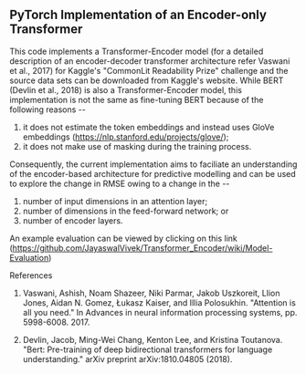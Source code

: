 ## PyTorch Implementation of an Encoder-only Transformer

This code implements a Transformer-Encoder model (for a detailed description of an encoder-decoder transformer architecture refer Vaswani et al., 2017) for Kaggle's "CommonLit Readability Prize" challenge and the source data sets can be downloaded from Kaggle's website. While BERT (Devlin et al., 2018) is also a Transformer-Encoder model, this implementation is not the same as fine-tuning BERT because of the following reasons -- 
1. it does not estimate the token embeddings and instead uses GloVe embeddings (https://nlp.stanford.edu/projects/glove/);
2. it does not make use of masking during the training process.

Consequently, the current implementation aims to faciliate an understanding of the encoder-based architecture for predictive modelling and can be used to explore the change in RMSE owing to a change in the -- 
1. number of input dimensions in an attention layer;
2. number of dimensions in the feed-forward network; or
3. number of encoder layers.

An example evaluation can be viewed by clicking on this link (https://github.com/JayaswalVivek/Transformer_Encoder/wiki/Model-Evaluation)

References
1. Vaswani, Ashish, Noam Shazeer, Niki Parmar, Jakob Uszkoreit, Llion Jones, Aidan N. Gomez, Łukasz Kaiser, and Illia Polosukhin. "Attention is all you need." In Advances in neural information processing systems, pp. 5998-6008. 2017.

2. Devlin, Jacob, Ming-Wei Chang, Kenton Lee, and Kristina Toutanova. "Bert: Pre-training of deep bidirectional transformers for language understanding." arXiv preprint arXiv:1810.04805 (2018).

